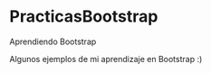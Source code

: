 PracticasBootstrap
==================

Aprendiendo Bootstrap


Algunos ejemplos de mi aprendizaje en Bootstrap  :)
